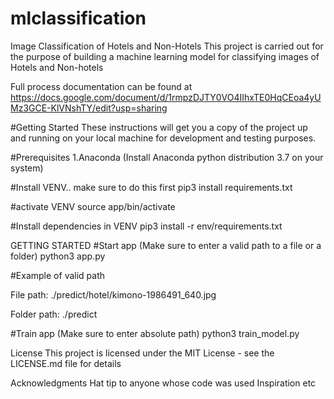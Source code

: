 # mlclassification

Image Classification of Hotels and Non-Hotels
This project is carried out for the purpose of building a machine learning model for classifying images of Hotels and Non-hotels

Full process documentation can be found at https://docs.google.com/document/d/1rmpzDJTY0VO4IIhxTE0HqCEoa4yUMz3GCE-KlVNshTY/edit?usp=sharing

#Getting Started
These instructions will get you a copy of the project up and running on your local machine for development and testing purposes.

#Prerequisites
1.Anaconda (Install Anaconda python distribution 3.7 on your system)

#Install VENV.. make sure to do this first
pip3 install requirements.txt

#activate  VENV
source app/bin/activate

#Install dependencies in VENV
pip3 install -r  env/requirements.txt

GETTING STARTED
#Start app (Make sure to enter a valid path to a file or a folder)
python3 app.py

#Example of valid path

File path: ./predict/hotel/kimono-1986491_640.jpg

Folder path: ./predict

#Train app (Make sure to enter absolute path)
python3 train_model.py

License
This project is licensed under the MIT License - see the LICENSE.md file for details

Acknowledgments
Hat tip to anyone whose code was used
Inspiration
etc
